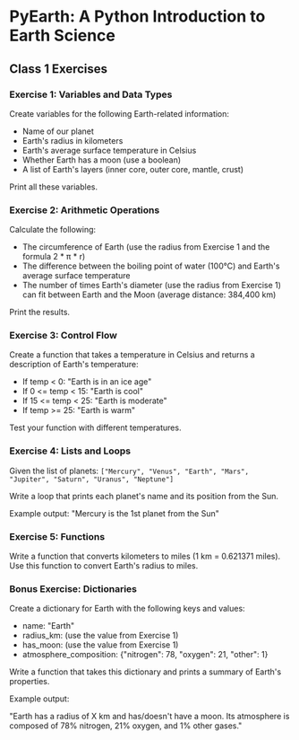 # PyEarth: A Python Introduction to Earth Science
## Class 1 Exercises

### Exercise 1: Variables and Data Types

Create variables for the following Earth-related information:

- Name of our planet
- Earth's radius in kilometers
- Earth's average surface temperature in Celsius
- Whether Earth has a moon (use a boolean)
- A list of Earth's layers (inner core, outer core, mantle, crust)

Print all these variables.


### Exercise 2: Arithmetic Operations

Calculate the following:

- The circumference of Earth (use the radius from Exercise 1 and the formula 2 * π * r)
- The difference between the boiling point of water (100°C) and Earth's average surface temperature
- The number of times Earth's diameter (use the radius from Exercise 1) can fit between Earth and the Moon (average distance: 384,400 km)

Print the results.


### Exercise 3: Control Flow

Create a function that takes a temperature in Celsius and returns a description of Earth's temperature:

- If temp < 0: "Earth is in an ice age"
- If 0 <= temp < 15: "Earth is cool"
- If 15 <= temp < 25: "Earth is moderate"
- If temp >= 25: "Earth is warm"

Test your function with different temperatures.


### Exercise 4: Lists and Loops

Given the list of planets: `["Mercury", "Venus", "Earth", "Mars", "Jupiter", "Saturn", "Uranus", "Neptune"]`

Write a loop that prints each planet's name and its position from the Sun.

Example output: "Mercury is the 1st planet from the Sun"


### Exercise 5: Functions

Write a function that converts kilometers to miles (1 km = 0.621371 miles).
Use this function to convert Earth's radius to miles.


### Bonus Exercise: Dictionaries

Create a dictionary for Earth with the following keys and values:

- name: "Earth"
- radius_km: (use the value from Exercise 1)
- has_moon: (use the value from Exercise 1)
- atmosphere_composition: {"nitrogen": 78, "oxygen": 21, "other": 1}

Write a function that takes this dictionary and prints a summary of Earth's properties.

Example output:

"Earth has a radius of X km and has/doesn't have a moon. Its atmosphere is composed of 78% nitrogen, 21% oxygen, and 1% other gases."
